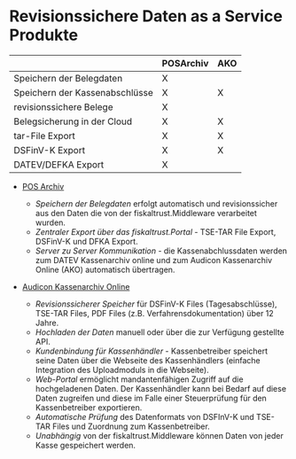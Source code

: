 # Revisionssichere Daten as a Service Produkte


<!--
![archiving](../../media/revisionsichere-daten-as-a-service.png)
-->

|  | POSArchiv | AKO |
| --- | --- | --- |
| Speichern der Belegdaten | X |  |
| Speichern der Kassenabschlüsse | X | X |
| revisionssichere Belege | X |  |
| Belegsicherung in der Cloud | X | X |
| tar-File Export | X | X |
| DSFinV-K Export | X | X |
| DATEV/DEFKA Export | X |  |


- [POS Archiv](pos-archiv.md) 
  - *Speichern der Belegdaten* erfolgt automatisch und revisionssicher aus den Daten die von der fiskaltrust.Middleware verarbeitet wurden.
  - *Zentraler Export über das fiskaltrust.Portal* - TSE-TAR File Export, DSFinV-K und DFKA Export.
  - *Server zu Server Kommunikation* - die Kassenabchlussdaten werden zum DATEV Kassenarchiv online und zum Audicon Kassenarchiv Online (AKO) automatisch übertragen.



- [Audicon Kassenarchiv Online](Audicon-Kassenarchiv-Online.md) 

  - *Revisionssicherer Speicher* für DSFinV-K Files (Tagesabschlüsse), TSE-TAR Files, PDF Files (z.B. Verfahrensdokumentation) über 12 Jahre.
  - *Hochladen der Daten* manuell oder über die zur Verfügung gestellte API.
  - *Kundenbindung für Kassenhändler* - Kassenbetreiber speichert seine Daten über die Webseite des Kassenhändlers (einfache Integration des Uploadmoduls in die Webseite).
  - *Web-Portal* ermöglicht mandantenfähigen Zugriff auf die hochgeladenen Daten. Der Kassenhändler kann bei Bedarf auf diese Daten zugreifen und diese im Falle einer Steuerprüfung für den Kassenbetreiber exportieren.
  - *Automatische Prüfung* des Datenformats von DSFInV-K und TSE-TAR Files und Zuordnung zum Kassenbetreiber.
  - *Unabhängig* von der fiskaltrust.Middleware können Daten von jeder Kasse gespeichert werden.
